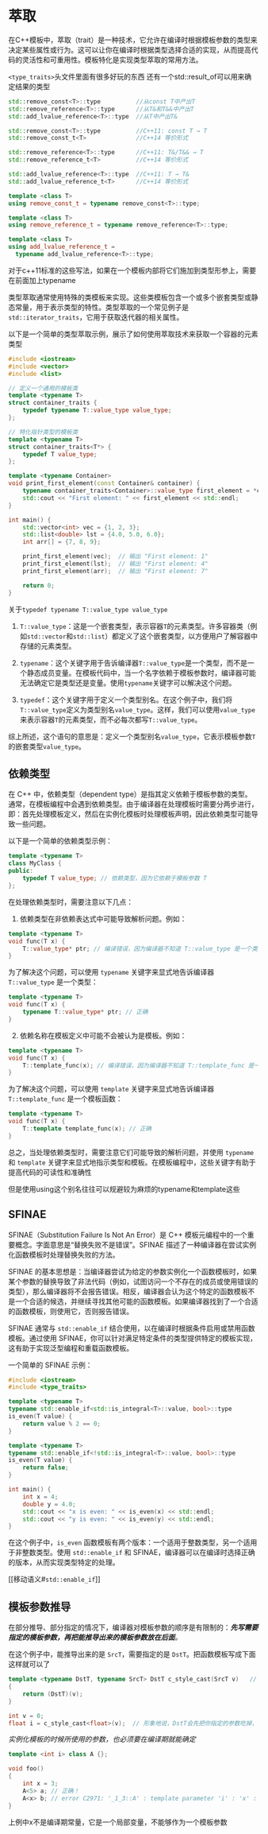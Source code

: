 # 萃取

在C++模板中，萃取（trait）是一种技术，它允许在编译时根据模板参数的类型来决定某些属性或行为。这可以让你在编译时根据类型选择合适的实现，从而提高代码的灵活性和可重用性。模板特化是实现类型萃取的常用方法。

`<type_traits>`头文件里面有很多好玩的东西
还有一个std::result_of可以用来确定结果的类型
```cpp
std::remove_const<T>::type          //从const T中产出T
std::remove_reference<T>::type      //从T&和T&&中产出T
std::add_lvalue_reference<T>::type  //从T中产出T&

std::remove_const<T>::type          //C++11: const T → T 
std::remove_const_t<T>              //C++14 等价形式

std::remove_reference<T>::type      //C++11: T&/T&& → T 
std::remove_reference_t<T>          //C++14 等价形式

std::add_lvalue_reference<T>::type  //C++11: T → T& 
std::add_lvalue_reference_t<T>      //C++14 等价形式

template <class T> 
using remove_const_t = typename remove_const<T>::type;

template <class T> 
using remove_reference_t = typename remove_reference<T>::type;

template <class T> 
using add_lvalue_reference_t =
  typename add_lvalue_reference<T>::type; 
```
对于c++11标准的这些写法，如果在一个模板内部将它们施加到类型形参上，需要在前面加上typename

类型萃取通常使用特殊的类模板来实现。这些类模板包含一个或多个嵌套类型或静态常量，用于表示类型的特性。类型萃取的一个常见例子是`std::iterator_traits`，它用于获取迭代器的相关属性。

以下是一个简单的类型萃取示例，展示了如何使用萃取技术来获取一个容器的元素类型

```cpp
#include <iostream>
#include <vector>
#include <list>

// 定义一个通用的模板类
template <typename T>
struct container_traits {
    typedef typename T::value_type value_type;
};

// 特化指针类型的模板类
template <typename T>
struct container_traits<T*> {
    typedef T value_type;
};

template <typename Container>
void print_first_element(const Container& container) {
    typename container_traits<Container>::value_type first_element = *container.begin();
    std::cout << "First element: " << first_element << std::endl;
}

int main() {
    std::vector<int> vec = {1, 2, 3};
    std::list<double> lst = {4.0, 5.0, 6.0};
    int arr[] = {7, 8, 9};

    print_first_element(vec);  // 输出 "First element: 1"
    print_first_element(lst);  // 输出 "First element: 4"
    print_first_element(arr);  // 输出 "First element: 7"

    return 0;
}

```


关于`typedef typename T::value_type value_type`

1.  `T::value_type`：这是一个嵌套类型，表示容器`T`的元素类型。许多容器类（例如`std::vector`和`std::list`）都定义了这个嵌套类型，以方便用户了解容器中存储的元素类型。
    
2.  `typename`：这个关键字用于告诉编译器`T::value_type`是一个类型，而不是一个静态成员变量。在模板代码中，当一个名字依赖于模板参数时，编译器可能无法确定它是类型还是变量。使用`typename`关键字可以解决这个问题。
    
3.  `typedef`：这个关键字用于定义一个类型别名。在这个例子中，我们将`T::value_type`定义为类型别名`value_type`。这样，我们可以使用`value_type`来表示容器`T`的元素类型，而不必每次都写`T::value_type`。
    

综上所述，这个语句的意思是：定义一个类型别名`value_type`，它表示模板参数`T`的嵌套类型`value_type`。

## 依赖类型

在 C++ 中，依赖类型（dependent type）是指其定义依赖于模板参数的类型。通常，在模板编程中会遇到依赖类型。由于编译器在处理模板时需要分两步进行，即：首先处理模板定义，然后在实例化模板时处理模板声明，因此依赖类型可能导致一些问题。

以下是一个简单的依赖类型示例：
```cpp
template <typename T>
class MyClass {
public:
    typedef T value_type; // 依赖类型，因为它依赖于模板参数 T
};
```

在处理依赖类型时，需要注意以下几点：

1.  依赖类型在非依赖表达式中可能导致解析问题。例如：
```cpp
template <typename T>
void func(T x) {
    T::value_type* ptr; // 编译错误，因为编译器不知道 T::value_type 是一个类型还是一个静态成员
}
```

为了解决这个问题，可以使用 `typename` 关键字来显式地告诉编译器 `T::value_type` 是一个类型：

```cpp
template <typename T>
void func(T x) {
    typename T::value_type* ptr; // 正确
}
```

2.  依赖名称在模板定义中可能不会被认为是模板。例如：
```cpp
template <typename T>
void func(T x) {
    T::template_func(x); // 编译错误，因为编译器不知道 T::template_func 是一个模板函数
}
```

为了解决这个问题，可以使用 `template` 关键字来显式地告诉编译器 `T::template_func` 是一个模板函数：

```cpp
template <typename T>
void func(T x) {
    T::template template_func(x); // 正确
}
```

总之，当处理依赖类型时，需要注意它们可能导致的解析问题，并使用 `typename` 和 `template` 关键字来显式地指示类型和模板。在模板编程中，这些关键字有助于提高代码的可读性和准确性

但是使用using这个别名往往可以规避较为麻烦的typename和template这些



## SFINAE

SFINAE（Substitution Failure Is Not An Error）是 C++ 模板元编程中的一个重要概念。字面意思是“替换失败不是错误”。SFINAE 描述了一种编译器在尝试实例化函数模板时处理替换失败的方法。

SFINAE 的基本思想是：当编译器尝试为给定的参数实例化一个函数模板时，如果某个参数的替换导致了非法代码（例如，试图访问一个不存在的成员或使用错误的类型），那么编译器将不会报告错误。相反，编译器会认为这个特定的函数模板不是一个合适的候选，并继续寻找其他可能的函数模板。如果编译器找到了一个合适的函数模板，则使用它，否则报告错误。

SFINAE 通常与 `std::enable_if` 结合使用，以在编译时根据条件启用或禁用函数模板。通过使用 SFINAE，你可以针对满足特定条件的类型提供特定的模板实现，这有助于实现泛型编程和重载函数模板。

一个简单的 SFINAE 示例：
```cpp
#include <iostream>
#include <type_traits>

template <typename T>
typename std::enable_if<std::is_integral<T>::value, bool>::type
is_even(T value) {
    return value % 2 == 0;
}

template <typename T>
typename std::enable_if<!std::is_integral<T>::value, bool>::type
is_even(T value) {
    return false;
}

int main() {
    int x = 4;
    double y = 4.0;
    std::cout << "x is even: " << is_even(x) << std::endl;
    std::cout << "y is even: " << is_even(y) << std::endl;
}
```

在这个例子中，`is_even` 函数模板有两个版本：一个适用于整数类型，另一个适用于非整数类型。使用 `std::enable_if` 和 SFINAE，编译器可以在编译时选择正确的版本，从而实现类型特定的处理。

[[移动语义#`std::enable_if`]]


## 模板参数推导

在部分推导、部分指定的情况下，编译器对模板参数的顺序是有限制的：**_先写需要指定的模板参数，再把能推导出来的模板参数放在后面_**_。_

在这个例子中，能推导出来的是 `SrcT`，需要指定的是 `DstT`。把函数模板写成下面这样就可以了
```cpp
template <typename DstT, typename SrcT> DstT c_style_cast(SrcT v)	// 模板参数 DstT 需要人肉指定，放前面。
{
    return (DstT)(v);
}

int v = 0;
float i = c_style_cast<float>(v);  // 形象地说，DstT会先把你指定的参数吃掉，剩下的就交给编译器从函数参数列表中推导啦。
```

_实例化模板的时候所使用的参数，也必须要在编译期就能确定_

```cpp
template <int i> class A {};

void foo()
{
    int x = 3;
    A<5> a; // 正确！
    A<x> b; // error C2971: '_1_3::A' : template parameter 'i' : 'x' : a local variable cannot be used as a non-type argument
}
```

上例中x不是编译期常量，它是一个局部变量，不能够作为一个模板参数

